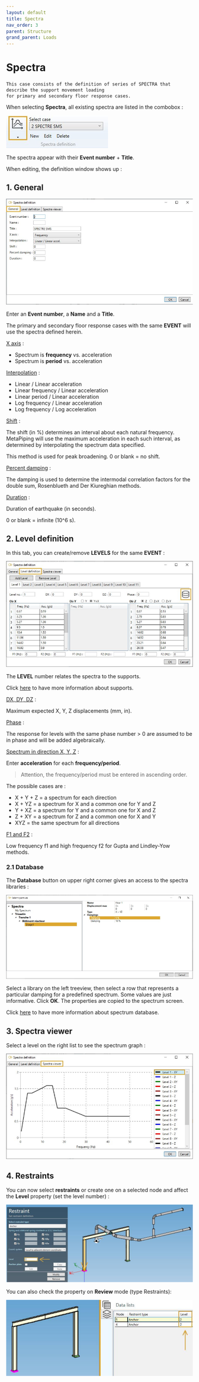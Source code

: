 ```yaml
---
layout: default
title: Spectra
nav_order: 3
parent: Structure
grand_parent: Loads
---
```


# Spectra

    This case consists of the definition of series of SPECTRA that describe the support movement loading
    for primary and secondary floor response cases.

When selecting **Spectra**, all existing spectra are listed in the combobox :

![Image](../../Images/Load3.jpg)

The spectra appear with their **Event number** + **Title**.

When editing, the definition window shows up :

## 1. General

![Image](../../Images/Load4.jpg)

Enter an **Event number**, a **Name** and a **Title**.

The primary and secondary floor response cases with the same **EVENT** will use the spectra defined herein.

<ins>X axis</ins> :

- Spectrum is **frequency** vs. acceleration
- Spectrum is **period** vs. acceleration

<ins>Interpolation</ins> :

- Linear / Linear acceleration
- Linear frequency / Linear acceleration
- Linear period / Linear acceleration
- Log frequency / Linear acceleration
- Log frequency / Log acceleration

<ins>Shift</ins> :

The shift (in %) determines an interval about each natural frequency. MetaPiping will use the maximum acceleration in each such interval, as determined by interpolating the spectrum data specified.

This method is used for peak broadening. 0 or blank = no shift.

<ins>Percent damping</ins> :

The damping is used to determine the intermodal correlation factors for the double sum, Rosenblueth and Der Kiureghian methods.

<ins>Duration</ins> :

Duration of earthquake (in seconds).

0 or blank = infinite (10^6 s).

## 2. Level definition

In this tab, you can create/remove **LEVELS** for the same **EVENT** :

![Image](../../Images/Load5.jpg)

The **LEVEL** number relates the spectra to the supports.

Click [here](https://documentation.metapiping.com/Design/Restraints.html) to have more information about supports.

<ins>DX, DY, DZ</ins> :

Maximum expected X, Y, Z displacements (mm, in).

<ins>Phase</ins> :

The response for levels with the same phase number > 0 are assumed to be in phase and will be added algebraically.

<ins>Spectrum in direction X, Y, Z</ins> :

Enter **acceleration** for each **frequency/period**.

>Attention, the frequency/period must be entered in ascending order.

The possible cases are :

- X + Y + Z = a spectrum for each direction
- X + YZ = a spectrum for X and a common one for Y and Z
- Y + XZ = a spectrum for Y and a common one for X and Z
- Z + XY = a spectrum for Z and a common one for X and Y
- XYZ = the same spectrum for all directions

<ins>F1 and F2</ins> :

Low frequency f1 and high frequency f2 for Gupta and Lindley-Yow methods.

### 2.1 Database

The **Database** button on upper right corner gives an access to the spectra libraries :

![Image](../../Images/Load6.jpg)

Select a library on the left treeview, then select a row that represents a particular damping for a predefined spectrum. Some values are just informative. Click **OK**. The properties are copied to the spectrum screen.

Click [here](https://documentation.metapiping.com/Settings/Databases/Spectra.html) to have more information about spectrum database.

## 3. Spectra viewer

Select a level on the right list to see the spectrum graph :

![Image](../../Images/Load7.jpg)

## 4. Restraints

You can now select **restraints** or create one on a selected node and affect the **Level** property (set the level number) :

![Image](../../Images/SLoad19.jpg)

You can also check the property on **Review** mode (type Restraints):

![Image](../../Images/SLoad20.jpg)
